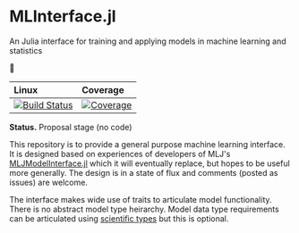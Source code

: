 # MLInterface.jl

An Julia interface for training and applying models in machine learning and statistics


&#x1F6A7;

| Linux | Coverage |
| :------------ | :------- |
| [![Build Status](https://github.com/JuliaAI/MLInterface.jl/workflows/CI/badge.svg)](https://github.com/JuliaAI/MLInterface.jl/actions) | [![Coverage](https://codecov.io/gh/JuliaAI/MLInterface.jl/branch/master/graph/badge.svg)](https://codecov.io/github/JuliaAI/MLInterface.jl?branch=master) |

**Status.** Proposal stage (no code)

This repository is to provide a general purpose machine learning interface. It is designed
based on experiences of developers of MLJ's [MLJModelInterface.jl]() which it will
eventually replace, but hopes to be useful more generally. The design is in a state of flux
and comments (posted as issues) are welcome.

The interface makes wide use of traits to articulate model functionality. There is no
abstract model type heirarchy. Model data type requirements can be articulated using
[scientific types](https://github.com/JuliaAI/ScientificTypes.jl) but this is optional.



